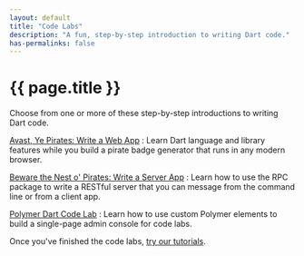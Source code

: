 ```yaml
---
layout: default
title: "Code Labs"
description: "A fun, step-by-step introduction to writing Dart code."
has-permalinks: false
---
```



# {{ page.title }}

Choose from one or more of these step-by-step introductions to
writing Dart code.

[Avast, Ye Pirates: Write a Web App](darrrt/)
: Learn Dart language and library features while you
  build a pirate badge generator that runs in any modern browser.

[Beware the Nest o' Pirates: Write a Server App](server/)
: Learn how to use the RPC package to write a RESTful server that
  you can message from the command line or from a client app.

[Polymer Dart Code Lab](polymer/)
: Learn how to use custom Polymer elements to build a single-page
  admin console for code labs.

Once you've finished the code labs,
[try our tutorials](/docs/tutorials/).
